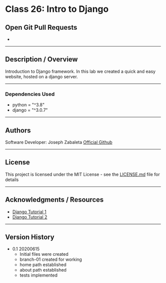 # Class 26: Intro to Django

## Open Git Pull Requests  
- []()  

---

## Description / Overview  
Introduction to Django framework. In this lab we created a quick and easy website, hosted on a django server.  

---

### Dependencies Used
- python = "^3.8"
- django = "^3.0.7"

---

## Authors
Software Developer: Joseph Zabaleta
[Official Github](https://github.com/joseph-zabaleta)  

---

## License

This project is licensed under the MIT License - see the [LICENSE.md](LICENSE.md) file for details

---

## Acknowledgments / Resources  
- [Django Tutorial 1](https://docs.djangoproject.com/en/3.0/intro/tutorial01/)  
- [Django Tutorial 2](https://docs.djangoproject.com/en/3.0/intro/tutorial02/)  

---

## Version History

* 0.1 20200615 
    - Initial files were created  
    - branch-01 created for working
    - home path established
    - about path established 
    - tests implemented  
